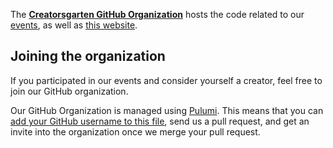 The **[Creatorsgarten GitHub Organization](https://github.com/creatorsgarten)** hosts the code related to our [events](/), as well as [this website](https://github.com/creatorsgarten/creatorsgarten.org).

## Joining the organization

If you participated in our events and consider yourself a creator, feel free to join our GitHub organization.

Our GitHub Organization is managed using [Pulumi](https://www.pulumi.com/). This means that you can [add your GitHub username to this file](https://github.com/creatorsgarten/configuration/blob/main/index.ts), send us a pull request, and get an invite into the organization once we merge your pull request.